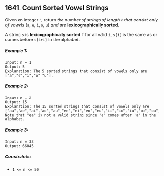 ## 1641. Count Sorted Vowel Strings

Given an integer ```n```, return *the number of strings of length* ```n``` *that consist only of vowels* (```a```, ```e```, ```i```, ```o```, ```u```) *and are* **lexicographically sorted**.

A string ```s``` is **lexicographically sorted** if for all valid ```i```, ```s[i]``` is the same as or comes before ```s[i+1]``` in the alphabet.

##### Example 1:
```
Input: n = 1
Output: 5
Explanation: The 5 sorted strings that consist of vowels only are ["a","e","i","o","u"].
```
##### Example 2:
```
Input: n = 2
Output: 15
Explanation: The 15 sorted strings that consist of vowels only are
["aa","ae","ai","ao","au","ee","ei","eo","eu","ii","io","iu","oo","ou","uu"].
Note that "ea" is not a valid string since 'e' comes after 'a' in the alphabet.
```
##### Example 3:
```
Input: n = 33
Output: 66045
```

##### Constraints:

* ```1 <= n <= 50```
